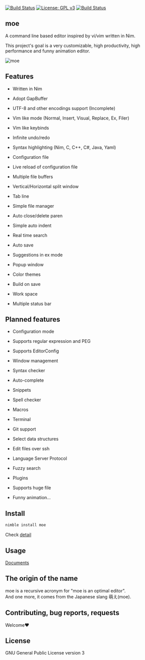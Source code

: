 [![Build Status](https://travis-ci.org/fox0430/moe.svg?branch=master)](https://travis-ci.org/fox0430/moe)
[![License: GPL v3](https://img.shields.io/badge/License-GPLv3-blue.svg)](https://www.gnu.org/licenses/gpl-3.0)
[![Build Status](https://github.com/fox0430/moe/workflows/build/badge.svg)](https://github.com/fox0430/moe/actions)

## moe

A command line based editor inspired by vi/vim written in Nim.
 
This project's goal is a very customizable, high productivity, high performance and funny animation editor.

![moe](https://user-images.githubusercontent.com/15966436/77930934-73db0700-72e6-11ea-81e9-f39c4e8bb450.png)

## Features

- Written in Nim

- Adopt GapBuffer

- UTF-8 and other encodings support (Incomplete)

- Vim like mode (Normal, Insert, Visual, Replace, Ex, Filer)

- Vim like keybinds

- Infinite undo/redo

- Syntax highlighting (Nim, C, C++, C#, Java, Yaml)

- Configuration file

- Live reload of configuration file

- Multiple file buffers

- Vertical/Horizontal split window

- Tab line

- Simple file manager

- Auto close/delete paren

- Simple auto indent

- Real time search

- Auto save

- Suggestions in ex mode

- Popup window

- Color themes

- Build on save

- Work space

- Multiple status bar

## Planned features

- Configuration mode

- Supports regular expression and PEG

- Supports EditorConfig

- Window management

- Syntax checker

- Auto-complete

- Snippets

- Spell checker

- Macros

- Terminal

- Git support

- Select data structures

- Edit files over ssh

- Language Server Protocol

- Fuzzy search

- Plugins

- Supports huge file

- Funny animation...

## Install

```sh
nimble install moe
```
Check [detail](https://github.com/fox0430/moe/blob/develop/documents/overview.md)

## Usage
[Documents](https://github.com/fox0430/moe/blob/develop/documents/index.md)

## The origin of the name
moe is a recursive acronym for "moe is an optimal editor".    
And one more, it comes from the Japanese slang 萌え(moe).

## Contributing, bug reports, requests
Welcome❤

## License

GNU General Public License version 3
